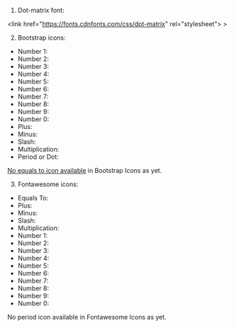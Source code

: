 1. Dot-matrix font:

\<link href="<https://fonts.cdnfonts.com/css/dot-matrix>" rel="stylesheet"> >

2. Bootstrap icons:

- Number 1: <i class="bi bi-1-square"></i>
- Number 2: <i class="bi bi-2-square"></i>
- Number 3: <i class="bi bi-3-square"></i>
- Number 4: <i class="bi bi-4-square"></i>
- Number 5: <i class="bi bi-5-square"></i>
- Number 6: <i class="bi bi-6-square"></i>
- Number 7: <i class="bi bi-7-square"></i>
- Number 8: <i class="bi bi-8-square"></i>
- Number 9: <i class="bi bi-9-square"></i>
- Number 0: <i class="bi bi-0-square"></i>
- Plus: <i class="bi bi-plus-lg"></i>
- Minus: <i class="bi bi-dash-lg"></i>
- Slash: <i class="bi bi-slash-lg"></i>
- Multiplication: <i class="bi bi-x-lg"></i>
- Period or Dot: <i class="bi bi-dot"></i>

[No equals to icon available](https://github.com/twbs/icons/issues/2001) in Bootstrap Icons as yet.

3. Fontawesome icons:

- Equals To: <i class="fa-solid fa-equals"></i>
- Plus: <i class="fa-solid fa-plus"></i>
- Minus: <i class="fa-solid fa-minus"></i>
- Slash: <i class="fa-solid fa-slash"></i>
- Multiplication: <i class="fa-solid fa-xmark"></i>
- Number 1: <i class="fa-solid fa-1"></i>
- Number 2: <i class="fa-solid fa-2"></i>
- Number 3: <i class="fa-solid fa-3"></i>
- Number 4: <i class="fa-solid fa-4"></i>
- Number 5: <i class="fa-solid fa-5"></i>
- Number 6: <i class="fa-solid fa-6"></i>
- Number 7: <i class="fa-solid fa-7"></i>
- Number 8: <i class="fa-solid fa-8"></i>
- Number 9: <i class="fa-solid fa-9"></i>
- Number 0: <i class="fa-solid fa-0"></i>

No period icon available in Fontawesome Icons as yet.
